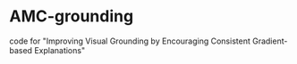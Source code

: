 # AMC-grounding
code for "Improving Visual Grounding by Encouraging Consistent Gradient-based Explanations"
